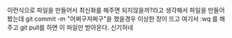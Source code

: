 이런식으로 파일을 만들어서 최신화를 해주면 되지않을까?라고 생각해서 파일을 만들어봤는데
git commit -m "어쩌구저쩌구"을 했을경우 이상한 창이 뜨고
여기서 :wq 를 해주고
git pull를 하면
이 파일만 받아온다.
신기허네
